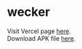 # wecker

Visit Vercel page [here](https://wecker.vercel.app/).  
Download APK file [here](https://github.com/dsaemii/wecker/blob/main/app-release.apk.zip).
